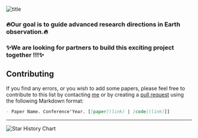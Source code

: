 
![title](https://github.com/user-attachments/assets/b9705d1b-9f2d-49a5-bb93-04e47dc5c449)

### 🔥Our goal is to guide advanced research directions in Earth observation.🔥
### ✨We are looking for partners to build this exciting project together !!!✨

## Contributing

If you find any errors, or you wish to add some papers, please feel free to contribute to this list by contacting [me](https://likyoo.github.io/) or by creating a [pull request](https://github.com/likyoo/awesome-MLLM-for-image-segmentation/pulls) using the following Markdown format:

```markdown
- Paper Name. Conference'Year. [[paper](link) | [code](link)]]
```

----

<picture>
  <source media="(prefers-color-scheme: dark)" srcset="https://api.star-history.com/svg?repos=earth-insights/Advanced-Earth-Observation&type=Date&theme=dark"/>
  <source media="(prefers-color-scheme: light)" srcset="https://api.star-history.com/svg?repos=earth-insights/Advanced-Earth-Observation&type=Date"/>
  <img alt="Star History Chart" src="https://api.star-history.com/svg?repos=earth-insights/Advanced-Earth-Observation&type=Date"/>
</picture>
